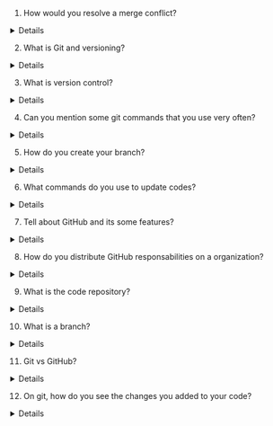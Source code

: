 1. How would you resolve a merge conflict?

<details><b>Show Answer</b></summary>

<blockquote>

A merge confilct can be resolved in three ways:

1. Keep only the other branch's changes/Accepting the incomming changes 
2. Keep only your branch's/Accepting the current changes
3. Make a brand new change, which may incorporate changes from both branches


- markers `<<<<<<<`, `=======`, `>>>>>>>` should me removed.
- If there are multiple merge conflicts in a  single file make sure to resolve all of them.
- After resolving all the cconflicts `mark as resolved` can be clicked.

</blockquote>

</details>

2. What is  Git and versioning?

<details><b>Show Answer</b></summary>

<blockquote>

**GIT**: It is a free and open-source distributed version control system. It is used to handle small to large projects with speed and efficiency.

**Versinioning**: Every codebase changes over a period of time and versioning is nothing but different copies of codebase over a period.

</blockquote>

</details>

3. What is version control?

<details><b>Show Answer</b></summary>

<blockquote>

**Version Control:** Version control is a system that records multiple versions(changes) of codebase or set of files over a period of time.

</blockquote>

</details>

4. Can you mention some git commands that you use very often?

<details><b>Show Answer</b></summary>

<blockquote>

Few commonly used git commands are:

- **`git config`:** It is used to configure the options like name, email etc. 

- **`git help`:** If you get stuck anywhere in git or if you need any information about any git command, git help provides detailed information about git commands.

- **`git init`:** Used to initialize a git repository.

- **`git add`:**Git add is used to add the changes made in the working directory to the staging area.

- **`git stash`:** It is used to save all the stagged and unstagged changes.

- **`git commit`:** It is used to save the changes to the local repository.

- **`git status`:** It gives the state of the working directory and the staging area. Information about the current branch, stagged changes and un-stagged changes are displayed using git status.

- **`git push`:** It is used to upload the local repository content to the remote repository. 
</blockquote>

</details>

5. How do you create your branch?

<details><b>Show Answer</b></summary>

<blockquote>

A branch is used to work on different versions of repository at same time.

- After the first commit the main branch is created.

Methods to create a new branch:

```git 
git branch <branch name>
git branch <branch name> <from branch>
```
</blockquote>

</details>

6. What commands do you use to update codes?

<details><b>Show Answer</b></summary>

<blockquote>

To update the changes to remote repository the follwing commands are used:

1. **`git add`:** Git add is used to add the changes made in the working directory to the staging area. 

```git
git add filename
```

To add multiple files that have the same extension, the following command is used.
```git
git add *.extention
```
For recursively adding all the changes to all files, the following command is used.

```git
git add .
```

2. **`git commit`:** Git commit is used to save the changes to the local repository.

```git
git commit -m "message"
```
3. **`git push`:** git push is used to upload the local repository content to the remote repository. After committing all the changes, the following command is implemented to push the changes to the remote repository.

```git
git push
```

</blockquote>

</details>

7. Tell about GitHub and its some features?

<details><b>Show Answer</b></summary>

<blockquote>

GitHub is a web-based platform that allows developers to store and manage their code, collaborate with others, and keep track of changes to their code using version control. Some of its features include repository hosting, issue tracking, collaboration tools, and integration with other software development tools.


</blockquote>

</details>

8. How do you distribute GitHub responsabilities on a organization?

<details><b>Show Answer</b></summary>

<blockquote>

Responsibilities for GitHub in an organization can be distributed based on factors such as repository ownership, issue tracking, collaboration, security and compliance, and training and support. The specific distribution of responsibilities will depend on the organization's size, structure, goals, and individual team members' skillsets.

</blockquote>

</details>

9.  What is the code repository?

<details><b>Show Answer</b></summary>

<blockquote>

- It is a centralized location where developers store and maintain and track the different versions of the codebase.

</blockquote>

</details>

10. What is a branch?

<details><b>Show Answer</b></summary>

<blockquote>

A branch is used to work on different versions of repository at same time.

- In git the first branch is `main` or `master`. From `main` branch multiple branhces can be created. A branch can also be created from any other existing branch of a git repository.



</blockquote>

</details>

11. Git vs GitHub?

<details><b>Show Answer</b></summary>

<blockquote>

- Git is a version control system used to manage changes to code, while GitHub is a web-based platform that provides hosting for Git repositories and additional collaboration features. 
- Git is a command-line tool used locally on a developer's computer, while GitHub is a web-based interface for managing Git repositories.

</blockquote>

</details>

12. On git, how do you see the changes you added to your code?

<details><b>Show Answer</b></summary>

To see the changes you've made to your code in Git, you can use the `git diff` command. This command will show the difference between the current state of the code and the previous commit.

To see the changes you've made in a specific file, you can use the command

```git
git diff <filename>
``` 

This will show the changes you've made to the file since the last commit.

If you've already added your changes to the staging area using git add, you can use the below command to see the changes that have been staged but not yet committed.

```git
git diff --staged
``` 

- You can also use a graphical user interface (GUI) tool such as GitKraken or Sourcetree, which can provide a visual representation of the changes you've made to your code.

<blockquote>



</blockquote>

</details>